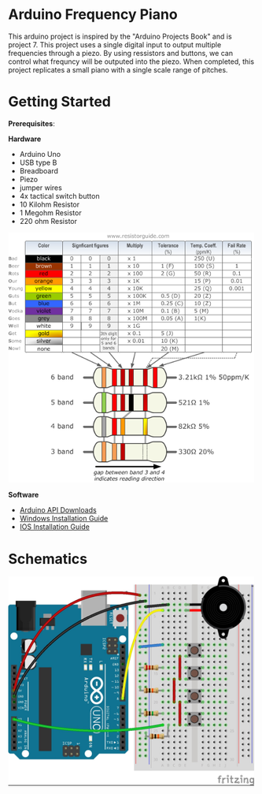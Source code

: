 # Arduino Frequency Piano
  This arduino project is inspired by the "Arduino Projects Book" and is project 7. This project uses a single digital input to output multiple frequencies through a piezo. By using ressistors and buttons, we can control what frequncy will be outputed into the piezo. When completed, this project replicates a small piano with a single scale range of pitches. 
  
# Getting Started
  
  **Prerequisites**:
  
  **Hardware**
  - Arduino Uno
  - USB type B
  - Breadboard
  - Piezo
  - jumper wires
  - 4x tactical switch button
  - 10 Kilohm Resistor
  - 1 Megohm Resistor
  - 220 ohm Resistor
  
  
 <img src="Images/Resistor-Chart.png" width="500">
   
  **Software**
  - [Arduino API Downloads](https://www.arduino.cc/en/main/software)
  - [Windows Installation Guide](https://www.arduino.cc/en/guide/windows)
  - [IOS Installation Guide](https://www.arduino.cc/en/guide/macOSX)

# Schematics

<img src="Images/Schematics.jpg" width="500">
